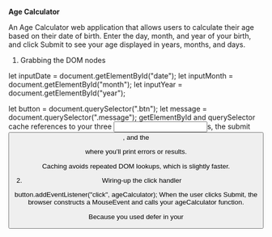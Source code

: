 **Age Calculator**

An Age Calculator web application that allows users to calculate their age based on their date of birth. Enter the day, month, and year of your birth, and click Submit to see your age displayed in years, months, and days.

1. Grabbing the DOM nodes

let inputDate  = document.getElementById("date");
let inputMonth = document.getElementById("month");
let inputYear  = document.getElementById("year");

let button  = document.querySelector(".btn");
let message = document.querySelector(".message");
getElementById and querySelector cache references to your three <input>s, the submit <button>, and the <p> where you’ll print errors or results.

Caching avoids repeated DOM lookups, which is slightly faster.

2. Wiring-up the click handler

button.addEventListener("click", ageCalculator);
When the user clicks Submit, the browser constructs a MouseEvent and calls your ageCalculator function.

Because you used defer in your <script> tag, you know these elements already exist when you bind this listener.

3. The ageCalculator function body

const ageCalculator = () => {
  // …
};
An arrow function that:

Reads & parses the inputs

Validates ranges & future dates

Calculates the difference in years, months, and days

Handles “borrowing” days/months correctly

Outputs the result or an error

Let’s unpack it in detail.

3.1 Parsing the inputs

let birthDate  = parseInt(inputDate.value,  10);
let birthMonth = parseInt(inputMonth.value, 10);
let birthYear  = parseInt(inputYear.value,  10);
.value is always a string.

parseInt(str, 10) converts it to a base-10 integer.

If the user left the field blank or typed non-digits, you’ll get NaN.

Passing 10 forces decimal parsing (avoids old octal quirks).

3.2 Basic validation

if (
  !birthDate  ||
  !birthMonth ||
  !birthYear  ||
  birthDate  < 1  ||
  birthDate  > 31 ||
  birthMonth < 1  ||
  birthMonth > 12 ||
  birthYear  < 1900 ||
  birthYear  > new Date().getFullYear()
) {
  message.style.color   = "red";
  message.textContent   = "Please enter a valid date, month (1–12), and year.";
  return;
}
!birthDate is true if birthDate is 0, NaN, null, undefined, or "".

Next you check ranges:

Days must be 1–31

Months 1–12

Years 1900–current year

If any test fails, you color the <p> red, show an error, and early return—no further computation.

3.3 Grabbing today’s date and checking for future births

let today       = new Date();
let todayDate   = today.getDate();             // 1–31
let todayMonth  = today.getMonth() + 1;        // 0–11 +1 → 1–12
let todayYear   = today.getFullYear();         // e.g. 2025

const birth = new Date(birthYear, birthMonth - 1, birthDate);
if (birth > today) {
  message.style.color = "red";
  message.textContent = "Your birthdate cannot be in the future!";
  return;
}
You build a Date for now and for the birth.

JavaScript quirk: months are zero-based (0 = Jan), so you subtract 1 when constructing.

Comparing two Date objects under the hood compares their millisecond timestamps. If the birth is after now, that’s invalid.

3.4 Computing raw year/month differences

let currentAgeYear  = todayYear  - birthYear;

let currentAgeMonth;
if (todayMonth >= birthMonth) {
  currentAgeMonth = todayMonth - birthMonth;
} else {
  currentAgeYear  -= 1;
  currentAgeMonth = 12 + todayMonth - birthMonth;
}
Years: simple subtraction.

Months:

If we’ve already passed the birth-month this calendar year, just subtract.

Otherwise, borrow one year (decrement currentAgeYear), then count months from last birthday: 12 + (todayMonth - birthMonth).

3.5 “Borrow-and-carry” for days
First you define a helper:

function getDaysInAMonth(year, month) {
  // Day = 0 rolls back to the last day of the previous month.
  return new Date(year, month, 0).getDate();
};
new Date(y, m, 0) → the “zeroth” day of month m is actually the last day of month m-1.

So getDaysInAMonth(2025, 5) returns 30 (April has 30 days), etc.

Then:

let currentAgeDate;
if (todayDate >= birthDate) {
  currentAgeDate = todayDate - birthDate;
} else {
  currentAgeMonth--;  // borrow a month
  currentAgeDate = getDaysInAMonth(birthYear, birthMonth)
                   + todayDate - birthDate;
}
If today’s day-of-month ≥ birth day, subtract directly.

Otherwise:

Borrow one month (decrement currentAgeMonth).

Count how many days from your last birth-day to today:

Full length of that birth-month (via getDaysInAMonth)

plus today’s date

minus the birth day

3.6 Final month-borrow check

if (currentAgeMonth < 0) {
  currentAgeMonth = 11;
  currentAgeYear--;
}
It’s possible that borrowing a day pushed currentAgeMonth negative (e.g. if currentAgeMonth was 0 and you borrowed).

In that rare case, you borrow one more year and set months to 11.

3.7 Displaying the result

message.textContent = `You are ${currentAgeYear} years, ${currentAgeMonth} months, 
                       ${currentAgeDate} days old`;
You no longer recolor it (it stays your default CSS color).

The template literal prints all three values in a human-readable sentence.




